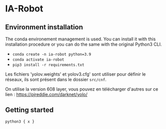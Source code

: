 # IA-Robot

## Environment installation
The conda environement management is used. You can install it with this installation procedure or you can do the same with the original Python3 CLI.

- `conda create -n ia-robot python=3.9`
- `conda activate ia-robot`
- `pip3 install -r requirements.txt`

Les fichiers 'yolov.weights' et yolov3.cfg' sont utiliser pour définir le réseaux, ils sont présent dans le dossier `src/cnf`.

On utilise la version 608 layer, vous pouvez en télécharger d'autres sur ce lien : https://pjreddie.com/darknet/yolo/ 

## Getting started

`python3 { x }`
